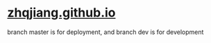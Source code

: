 # [zhqjiang.github.io](https://zhqjiang.github.io)

branch master is for deployment, and branch dev is for development
